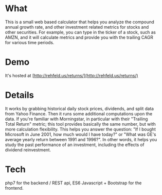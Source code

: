 # What  
This is a small web based calculator that helps you analyze the compound annual growth rate, 
and other investment related metrics for stocks and other securities. For example, you can type in the ticker of a 
stock, such as AMZN, and it will calculate metrics and provide you with the trailing CAGR for various time periods.

# Demo
It's hosted at [http://rehfeld.us/returns/](http://rehfeld.us/returns/)

# Details
It works by grabbing historical daily stock prices, dividends, and split data from Yahoo Finance. Then it runs
some additional computations upon the data. If you're familiar with Morningstar, in particular with their 
"Trailing Total Return" metric; this tool provides basically the same number, but with more calculation flexibility.
 This helps you answer the question: "If I bought Microsoft in June 2001, how much would I have today?" or 
"What was GE's average yearly return between 1991 and 1996?". In other words, it helps you study the past performance
of an investment, including the effects of dividend reinvestment.

# Tech  
php7 for the backend / REST api, ES6 Javascript + Bootstrap for the frontend.